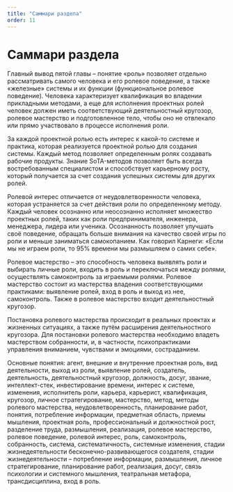 ```yaml
---
title: "Саммари раздела"
order: 11
---
```


# Саммари раздела

Главный вывод пятой главы – понятие «роль» позволяет отдельно рассматривать самого человека и его ролевое поведение, а также «железные» системы и их функции (функциональное ролевое поведение). Человека характеризует квалификация во владении прикладными методами, а еще для исполнения проектных ролей человек должен иметь соответствующий деятельностный кругозор, ролевое мастерство и подготовленное тело, чтобы оно не отвлекало или прямо участвовало в процессе исполнения роли.

За каждой проектной ролью есть интерес к какой-то системе и практика, которая реализуется проектной ролью для создания системы. Каждый метод позволяет определенным ролях создавать рабочие продукты. Знание SoTA-методов позволяет быть всегда востребованным специалистом и способствует карьерному росту, который получается за счет создания успешных системы для других ролей.

Ролевой интерес отличается от неудовлетворенности человека, которая устраняется за счет действия роли по определенному методу. Каждый человек осознанно или неосознанно исполняет множество проектных ролей, таких как роли предпринимателя, инженера, менеджера, лидера или ученика. Осознанность позволяет улучшать своё поведение, обращать больше внимания на качество своей игры по роли и меньше заниматься самокопанием. Как говорил Карнеги: «Если мы не играем роли, то 95% времени мы размышляем о самих себе».

Ролевое мастерство – это способность человека выявлять роли и выбирать личные роли, входить в роль и переключаться между ролями, осуществлять самоконтроль за играемыми ролями. Ролевое мастерство состоит из мастерства владения соответствующими практиками: выявление ролей, вход в роль и выход из нее, самоконтроль. Также в ролевое мастерство входит деятельностный кругозор.

Постановка ролевого мастерства происходит в реальных проектах и жизненных ситуациях, а также путём расширения деятельностного кругозора. Для постановки ролевого мастерства необходимо владеть мастерством собранности, и, в частности, психопрактиками управления вниманием, чувствами и эмоциями, состраданием.

Основные понятия: агент, внешние и внутренние проектная роль, вид деятельности, выход из роли, выявление ролей, создатель, деятельность, деятельностный кругозор, должность, досуг, звание, интеллект-стек, инвестирование времени, интерес к системе, изменения, исполнитель роли, карьера, карьерист, квалификация, кругозор, личное стратегирование, мастерство, метод, методы ролевого мастерства, неудовлетворенность, планирование работ, понятия, потребление информации, предметная область, приемы мышления, проектная роль, профессиональный и должностной рост, разделение труда, размышления, реализация, ролевое мастерство, ролевое поведение, ролевой интерес, роль, самоконтроль, собранность, система, систематичность, системные изменения, стадии жизнедеятельности бесконечно-развивающегося создателя, стадии жизнедеятельности – потребление информации, размышления, личное стратегирование, планирование работ, реализация, досуг, связь психологии и системного мышления, театральная метафора, трансдисциплина, вход в роль.